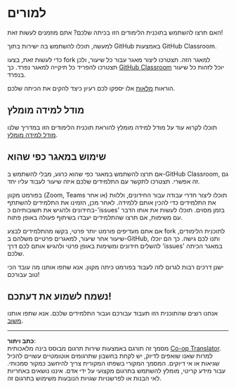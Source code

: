 <!--
CO_OP_TRANSLATOR_METADATA:
{
  "original_hash": "9fd36f5dc734203ee28b6cf2573e5eab",
  "translation_date": "2025-08-27T20:22:53+00:00",
  "source_file": "for-teachers.md",
  "language_code": "he"
}
-->
# למורים

האם תרצו להשתמש בתוכנית הלימודים הזו בכיתה שלכם? אתם מוזמנים לעשות זאת!

למעשה, תוכלו להשתמש בה ישירות בתוך GitHub באמצעות GitHub Classroom.

כדי לעשות זאת, בצעו fork למאגר הזה. תצטרכו ליצור מאגר עבור כל שיעור, ולכן תצטרכו להפריד כל תיקייה למאגר נפרד. כך [GitHub Classroom](https://classroom.github.com/classrooms) יוכל לזהות כל שיעור בנפרד.

הוראות [מלאות](https://github.blog/2020-03-18-set-up-your-digital-classroom-with-github-classroom/) אלו יספקו לכם רעיון כיצד להקים את הכיתה שלכם.

## מודל למידה מומלץ

תוכלו לקרוא עוד על מודל למידה מומלץ להוראת תוכנית הלימודים הזו במדריך שלנו [מודל למידה מומלץ](recommended-learning-model.md).

## שימוש במאגר כפי שהוא

אם תרצו להשתמש במאגר כפי שהוא כרגע, מבלי להשתמש ב-GitHub Classroom, גם זה אפשרי. תצטרכו לתקשר עם התלמידים שלכם איזה שיעור לעבוד עליו יחד.

בפורמט מקוון (Zoom, Teams או אחר) תוכלו ליצור חדרי עבודה עבור החידונים, וללוות את התלמידים כדי להכין אותם ללמידה. לאחר מכן, הזמינו את התלמידים להשתתף בחידונים ולהגיש את תשובותיהם כ-'issues' בזמן מסוים. תוכלו לעשות את אותו הדבר עם משימות, אם תרצו שהתלמידים יעבדו בשיתוף פעולה באופן פתוח.

אם אתם מעדיפים פורמט יותר פרטי, בקשו מהתלמידים לבצע fork לתוכנית הלימודים, שיעור אחר שיעור, למאגרים פרטיים משלהם ב-GitHub, ותנו לכם גישה. כך הם יוכלו להשלים חידונים ומשימות באופן פרטי ולהגיש אותם לכם דרך 'issues' במאגר הכיתה שלכם.

ישנן דרכים רבות לגרום לזה לעבוד בפורמט כיתה מקוון. אנא שתפו אותנו מה עובד הכי טוב עבורכם!

## נשמח לשמוע את דעתכם!

אנחנו רוצים שהתוכנית הזו תעבוד עבורכם ועבור התלמידים שלכם. אנא שתפו אותנו [משוב](https://forms.microsoft.com/Pages/ResponsePage.aspx?id=v4j5cvGGr0GRqy180BHbR2humCsRZhxNuI79cm6n0hRUQzRVVU9VVlU5UlFLWTRLWlkyQUxORTg5WS4u).

---

**כתב ויתור**:  
מסמך זה תורגם באמצעות שירות תרגום מבוסס בינה מלאכותית [Co-op Translator](https://github.com/Azure/co-op-translator). למרות שאנו שואפים לדיוק, יש לקחת בחשבון שתרגומים אוטומטיים עשויים להכיל שגיאות או אי דיוקים. המסמך המקורי בשפתו המקורית צריך להיחשב כמקור סמכותי. עבור מידע קריטי, מומלץ להשתמש בתרגום מקצועי על ידי אדם. איננו נושאים באחריות לאי הבנות או לפרשנויות שגויות הנובעות משימוש בתרגום זה.